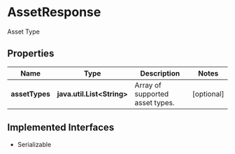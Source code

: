 

# AssetResponse

Asset Type

## Properties

Name | Type | Description | Notes
------------ | ------------- | ------------- | -------------
**assetTypes** | **java.util.List&lt;String&gt;** | Array of supported asset types. |  [optional]


## Implemented Interfaces

* Serializable


